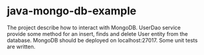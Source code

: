 # java-mongo-db-example
The project describe how to interact with MongoDB. UserDao service provide some method for an insert,
finds and delete User entity from the database. MongoDB should be deployed on localhost:27017.
Some unit tests are written.